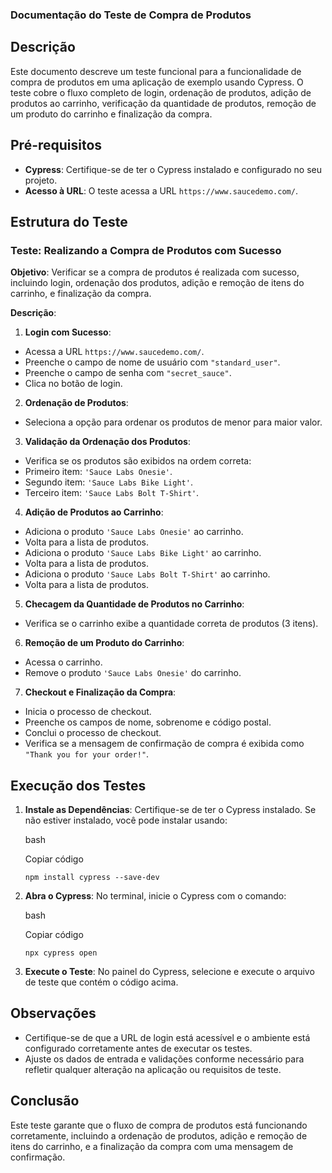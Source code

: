 ### Documentação do Teste de Compra de Produtos

## Descrição

Este documento descreve um teste funcional para a funcionalidade de compra de produtos em uma aplicação de exemplo usando Cypress. O teste cobre o fluxo completo de login, ordenação de produtos, adição de produtos ao carrinho, verificação da quantidade de produtos, remoção de um produto do carrinho e finalização da compra.

## Pré-requisitos

- **Cypress**: Certifique-se de ter o Cypress instalado e configurado no seu projeto.
- **Acesso à URL**: O teste acessa a URL `https://www.saucedemo.com/`.

## Estrutura do Teste

### Teste: Realizando a Compra de Produtos com Sucesso

**Objetivo**: Verificar se a compra de produtos é realizada com sucesso, incluindo login, ordenação dos produtos, adição e remoção de itens do carrinho, e finalização da compra.

**Descrição**:

1. **Login com Sucesso**:
 - Acessa a URL `https://www.saucedemo.com/`.
 - Preenche o campo de nome de usuário com `"standard_user"`.
 - Preenche o campo de senha com `"secret_sauce"`.
 - Clica no botão de login.

2. **Ordenação de Produtos**:
 - Seleciona a opção para ordenar os produtos de menor para maior valor.

3. **Validação da Ordenação dos Produtos**:
 - Verifica se os produtos são exibidos na ordem correta:
 - Primeiro item: `'Sauce Labs Onesie'`.
 - Segundo item: `'Sauce Labs Bike Light'`.
 - Terceiro item: `'Sauce Labs Bolt T-Shirt'`.

4. **Adição de Produtos ao Carrinho**:
 - Adiciona o produto `'Sauce Labs Onesie'` ao carrinho.
 - Volta para a lista de produtos.
 - Adiciona o produto `'Sauce Labs Bike Light'` ao carrinho.
 - Volta para a lista de produtos.
 - Adiciona o produto `'Sauce Labs Bolt T-Shirt'` ao carrinho.
 - Volta para a lista de produtos.

5. **Checagem da Quantidade de Produtos no Carrinho**:
 - Verifica se o carrinho exibe a quantidade correta de produtos (3 itens).

6. **Remoção de um Produto do Carrinho**:
 - Acessa o carrinho.
 - Remove o produto `'Sauce Labs Onesie'` do carrinho.

7. **Checkout e Finalização da Compra**:
 - Inicia o processo de checkout.
 - Preenche os campos de nome, sobrenome e código postal.
 - Conclui o processo de checkout.
 - Verifica se a mensagem de confirmação de compra é exibida como `"Thank you for your order!"`.

## Execução dos Testes

1.  **Instale as Dependências**: Certifique-se de ter o Cypress instalado. Se não estiver instalado, você pode instalar usando:
    
    bash
    
    Copiar código
    
    `npm install cypress --save-dev` 
    
2.  **Abra o Cypress**: No terminal, inicie o Cypress com o comando:
    
    bash
    
    Copiar código
    
    `npx cypress open` 
    
3.  **Execute o Teste**: No painel do Cypress, selecione e execute o arquivo de teste que contém o código acima.
    

## Observações

-   Certifique-se de que a URL de login está acessível e o ambiente está configurado corretamente antes de executar os testes.
-   Ajuste os dados de entrada e validações conforme necessário para refletir qualquer alteração na aplicação ou requisitos de teste.

## Conclusão

Este teste garante que o fluxo de compra de produtos está funcionando corretamente, incluindo a ordenação de produtos, adição e remoção de itens do carrinho, e a finalização da compra com uma mensagem de confirmação.
